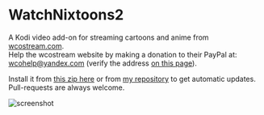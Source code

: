 # WatchNixtoons2

A Kodi video add-on for streaming cartoons and anime from [wcostream.com](https://www.wcostream.com).   
Help the wcostream website by making a donation to their PayPal at: wcohelp@yandex.com (verify the address [on this page](https://www.wcostream.com/contact)).  

Install it from [this zip here](https://github.com/doko-desuka/plugin.video.watchnixtoons2/raw/master/plugin.video.watchnixtoons2-0.4.0.zip) or from [my repository](https://github.com/doko-desuka/doko.repository/releases) to get automatic updates.  
Pull-requests are always welcome.

![screenshot](https://images2.imgbox.com/b1/7a/wmdubsNr_o.png)  
